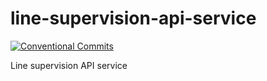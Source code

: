 # line-supervision-api-service

[![Conventional Commits](https://img.shields.io/badge/Conventional%20Commits-1.0.0-yellow.svg)](https://conventionalcommits.org)

Line supervision API service

